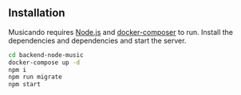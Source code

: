 ## Installation

Musicando requires [Node.js](https://nodejs.org/) and [docker-composer](https://docs.docker.com/compose/install/) to run.
Install the dependencies and dependencies and start the server.

```sh
cd backend-node-music
docker-compose up -d
npm i
npm run migrate
npm start
```

